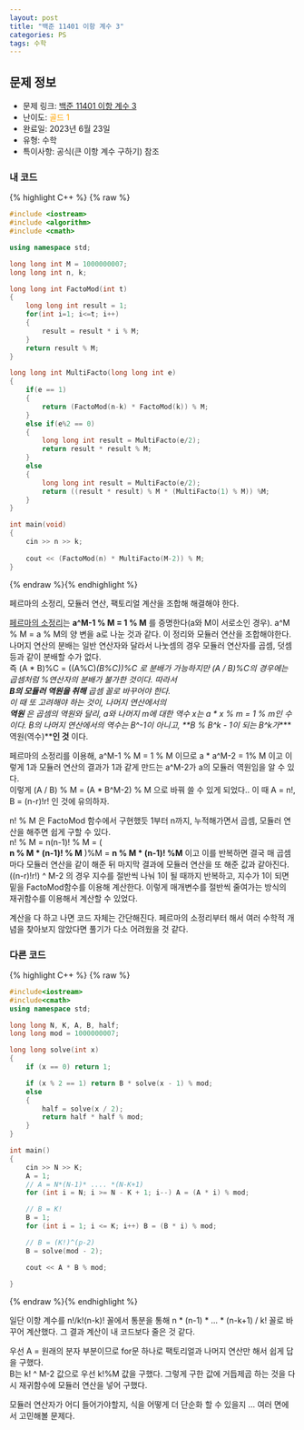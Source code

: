 ```yaml
---
layout: post
title: "백준 11401 이항 계수 3"
categories: PS
tags: 수학
---
```


## 문제 정보
- 문제 링크: [백준 11401 이항 계수 3](https://www.acmicpc.net/problem/11401)
- 난이도: <span style="color:#FFA500">골드 1</span>
- 완료일: 2023년 6월 23일
- 유형: 수학
- 특이사항: 공식(큰 이항 계수 구하기) 참조

### 내 코드

{% highlight C++ %} {% raw %}
```C++
#include <iostream>
#include <algorithm>
#include <cmath>

using namespace std;

long long int M = 1000000007;
long long int n, k;

long long int FactoMod(int t)
{
	long long int result = 1;
	for(int i=1; i<=t; i++)
	{
		result = result * i % M;
	}
	return result % M;
}

long long int MultiFacto(long long int e)
{
	if(e == 1)
	{
		return (FactoMod(n-k) * FactoMod(k)) % M;
	}
	else if(e%2 == 0)
	{
		long long int result = MultiFacto(e/2);
		return result * result % M;
	}
	else
	{
		long long int result = MultiFacto(e/2);
		return ((result * result) % M * (MultiFacto(1) % M)) %M;	
	}
}

int main(void)
{	
	cin >> n >> k;
	
	cout << (FactoMod(n) * MultiFacto(M-2)) % M;
}
```
{% endraw %}{% endhighlight %}

페르마의 소정리, 모듈러 연산, 팩토리얼 계산을 조합해 해결해야 한다.

[페르마의 소정리](<https://rebro.kr/105>)는 **a^M-1 % M = 1 % M** 를 증명한다(a와 M이 서로소인 경우). a^M % M = a % M의 양 변을 a로 나눈 것과 같다. 이 정리와 모듈러 연산을 조합해야한다.  
나머지 연산의 분배는 일반 연산자와 달라서 나눗셈의 경우 모듈러 연산자를 곱셈, 덧셈 등과 같이 분배할 수가 없다.  
즉 (A * B)%C = ((A%C)*(B%C))%C 로 분배가 가능하지만 (A / B)%C의 경우에는 곱셈처럼 %연산자의 분배가 불가한 것이다. 따라서   
**B의 모듈러 역원을 취해** 곱셈 꼴로 바꾸어야 한다.  
이 때 또 고려해야 하는 것이, 나머지 연산에서의   
**역원** 은 곱셈의 역원와 달리, a와 나머지 m에 대한 역수 x는 a * x % m = 1 % m인 수이다. B의 나머지 연산에서의 역수는 B^-1이 아니고, **B % B^k - 1이 되는 B^k가****역원(역수)****인 것** 이다.

페르마의 소정리를 이용해, a^M-1 % M = 1 % M 이므로 a * a^M-2 = 1% M 이고 이렇게 1과 모듈러 연산의 결과가 1과 같게 만드는 a^M-2가 a의 모듈러 역원임을 알 수 있다.   
이렇게 (A / B) % M = (A * B^M-2) % M 으로 바꿔 쓸 수 있게 되었다.. 이 때 A = n!, B = (n-r)!r! 인 것에 유의하자.  

n! % M 은 FactoMod 함수에서 구현했듯 1부터 n까지, 누적해가면서 곱셈, 모듈러 연산을 해주면 쉽게 구할 수 있다.  
n! % M = n(n-1)! % M = (  
**n % M * (n-1)! % M** )%M = **n % M * (n-1)! %M** 이고 이를 반복하면 결국 매 곱셈마다 모듈러 연산을 같이 해준 뒤 마지막 결과에 모듈러 연산을 또 해준 값과 같아진다.  
((n-r)!r!) ^ M-2 의 경우 지수를 절반씩 나눠 1이 될 때까지 반복하고, 지수가 1이 되면 밑을 FactoMod함수를 이용해 계산한다. 이렇게 매개변수를 절반씩 줄여가는 방식의 재귀함수를 이용해서 계산할 수 있었다.  

계산을 다 하고 나면 코드 자체는 간단해진다. 페르마의 소정리부터 해서 여러 수학적 개념을 찾아보지 않았다면 풀기가 다소 어려웠을 것 같다.

### 다른 코드

{% highlight C++ %} {% raw %}
```C++
#include<iostream>
#include<cmath>
using namespace std;

long long N, K, A, B, half;
long long mod = 1000000007;

long long solve(int x)
{
	if (x == 0) return 1;

	if (x % 2 == 1) return B * solve(x - 1) % mod;
	else
	{
		half = solve(x / 2);
		return half * half % mod;
	}
}

int main()
{
	cin >> N >> K;
	A = 1;
	// A = N*(N-1)* .... *(N-K+1)
	for (int i = N; i >= N - K + 1; i--) A = (A * i) % mod;

	// B = K!
	B = 1;
	for (int i = 1; i <= K; i++) B = (B * i) % mod;

	// B = (K!)^(p-2)
	B = solve(mod - 2);

	cout << A * B % mod;
	            
}
```
{% endraw %}{% endhighlight %}

일단 이항 계수를 n!/k!(n-k)! 꼴에서 통분을 통해 n * (n-1) * … * (n-k+1) / k! 꼴로 바꾸어 계산했다. 그 결과 계산이 내 코드보다 줄은 것 같다. 

우선 A = 원래의 분자 부분이므로 for문 하나로 팩토리얼과 나머지 연산만 해서 쉽게 답을 구했다.  
B는 k! ^ M-2 값으로 우선 k!%M 값을 구했다. 그렇게 구한 값에 거듭제곱 하는 것을 다시 재귀함수에 모듈러 연산을 넣어 구했다.   

모듈러 연산자가 어디 들어가야할지, 식을 어떻게 더 단순화 할 수 있을지 … 여러 면에서 고민해볼 문제다.
